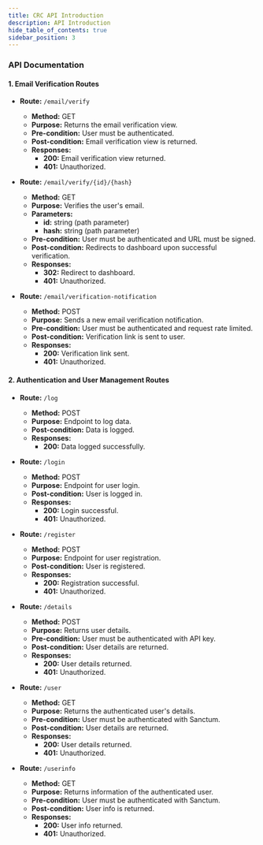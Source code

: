 ```yaml
---
title: CRC API Introduction
description: API Introduction
hide_table_of_contents: true
sidebar_position: 3  
---
```


### API Documentation

#### **1. Email Verification Routes**

- **Route:** `/email/verify`
  - **Method:** GET
  - **Purpose:** Returns the email verification view.
  - **Pre-condition:** User must be authenticated.
  - **Post-condition:** Email verification view is returned.
  - **Responses:**
    - **200:** Email verification view returned.
    - **401:** Unauthorized.

- **Route:** `/email/verify/{id}/{hash}`
  - **Method:** GET
  - **Purpose:** Verifies the user's email.
  - **Parameters:**
    - **id:** string (path parameter)
    - **hash:** string (path parameter)
  - **Pre-condition:** User must be authenticated and URL must be signed.
  - **Post-condition:** Redirects to dashboard upon successful verification.
  - **Responses:**
    - **302:** Redirect to dashboard.
    - **401:** Unauthorized.

- **Route:** `/email/verification-notification`
  - **Method:** POST
  - **Purpose:** Sends a new email verification notification.
  - **Pre-condition:** User must be authenticated and request rate limited.
  - **Post-condition:** Verification link is sent to user.
  - **Responses:**
    - **200:** Verification link sent.
    - **401:** Unauthorized.

#### **2. Authentication and User Management Routes**

- **Route:** `/log`
  - **Method:** POST
  - **Purpose:** Endpoint to log data.
  - **Post-condition:** Data is logged.
  - **Responses:**
    - **200:** Data logged successfully.

- **Route:** `/login`
  - **Method:** POST
  - **Purpose:** Endpoint for user login.
  - **Post-condition:** User is logged in.
  - **Responses:**
    - **200:** Login successful.
    - **401:** Unauthorized.

- **Route:** `/register`
  - **Method:** POST
  - **Purpose:** Endpoint for user registration.
  - **Post-condition:** User is registered.
  - **Responses:**
    - **200:** Registration successful.
    - **401:** Unauthorized.

- **Route:** `/details`
  - **Method:** POST
  - **Purpose:** Returns user details.
  - **Pre-condition:** User must be authenticated with API key.
  - **Post-condition:** User details are returned.
  - **Responses:**
    - **200:** User details returned.
    - **401:** Unauthorized.

- **Route:** `/user`
  - **Method:** GET
  - **Purpose:** Returns the authenticated user's details.
  - **Pre-condition:** User must be authenticated with Sanctum.
  - **Post-condition:** User details are returned.
  - **Responses:**
    - **200:** User details returned.
    - **401:** Unauthorized.

- **Route:** `/userinfo`
  - **Method:** GET
  - **Purpose:** Returns information of the authenticated user.
  - **Pre-condition:** User must be authenticated with Sanctum.
  - **Post-condition:** User info is returned.
  - **Responses:**
    - **200:** User info returned.
    - **401:** Unauthorized.
